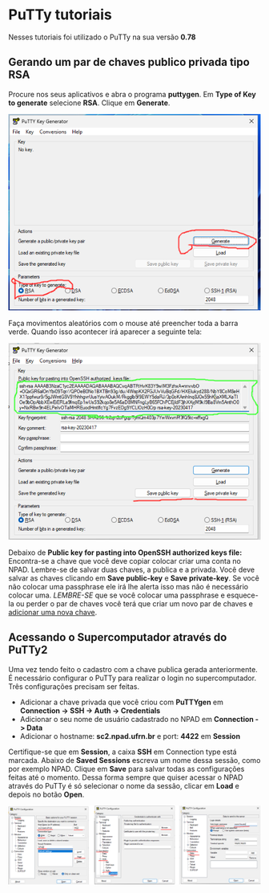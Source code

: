 # PuTTy tutoriais

Nesses tutoriais foi utilizado o PuTTy na sua versão **0.78**

## Gerando um par de chaves publico privada tipo RSA

Procure nos seus aplicativos e abra o programa **puttygen**.
Em **Type of Key to generate** selecione **RSA**. Clique em **Generate**.

![PuTTyGen](/assets/putty_tutorial/puttygen_before.png)

Faça movimentos aleatórios com o mouse até preencher toda a barra verde. Quando
isso acontecer irá aparecer a seguinte tela:

![PuTTyGen after](/assets/putty_tutorial/puttygen_after.png)

Debaixo de **Public key for pasting into OpenSSH authorized keys file:** Encontra-se
a chave que você deve copiar colocar criar uma conta no NPAD. Lembre-se de salvar duas chaves, a publica e a privada. Você deve salvar as chaves clicando em **Save public-key** e **Save private-key**. Se você não colocar uma passphrase ele irá lhe alerta isso mas não é necessário colocar uma. *LEMBRE-SE* que se você colocar uma passphrase e esquece-la ou perder o par de chaves você terá que criar um novo par de chaves e [adicionar uma nova chave](http://npad.ufrn.br/npad/chave).

## Acessando o Supercomputador através do PuTTy2

Uma vez tendo feito o cadastro com a chave publica gerada anteriormente.
É necessário configurar o PuTTy para realizar o login no supercomputador.
Três configurações precisam ser feitas.

- Adicionar a chave privada que você criou com **PuTTYgen** em **Connection -> SSH -> Auth -> Credentials**
- Adicionar o seu nome de usuário cadastrado no NPAD em **Connection -> Data**
- Adicionar o hostname: **sc2.npad.ufrn.br** e port: **4422** em **Session**

Certifique-se que em **Session**, a caixa **SSH** em Connection type está marcada.
Abaixo de **Saved Sessions** escreva um nome dessa sessão, como por exemplo NPAD.
Clique em **Save** para salvar todas as configurações feitas até o momento.
Dessa forma sempre que quiser acessar o NPAD através do PuTTy é só selecionar o
nome da sessão, clicar em **Load** e depois no botão **Open**.

![PuTTY Config Session](/assets/putty_tutorial/putty_config_session.png)

